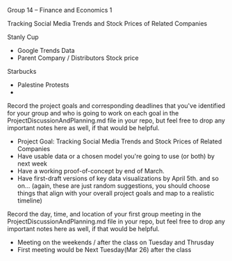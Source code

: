 Group 14 – Finance and Economics 1

Tracking Social Media Trends and Stock Prices of Related Companies

Stanly Cup
- Google Trends Data
- Parent Company / Distributors Stock price

Starbucks
- Palestine Protests
- 

Record the project goals and corresponding deadlines that you've identified for your group and who is going to work on each goal in the ProjectDiscussionAndPlanning.md file in your repo, but feel free to drop any important notes here as well, if that would be helpful.
- Project Goal: Tracking Social Media Trends and Stock Prices of Related Companies
- Have usable data or a chosen model you're going to use (or both) by next week
- Have a working proof-of-concept by end of March.
- Have first-draft versions of key data visualizations by April 5th.
and so on... (again, these are just random suggestions, you should choose things that align with your overall project goals and map to a realistic timeline)


Record the day, time, and location of your first group meeting in the ProjectDiscussionAndPlanning.md file in your repo, but feel free to drop any important notes here as well, if that would be helpful.
- Meeting on the weekends / after the class on Tuesday and Thrusday
- First meeting would be Next Tuesday(Mar 26) after the class